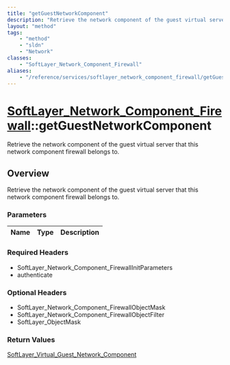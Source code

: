 ```yaml
---
title: "getGuestNetworkComponent"
description: "Retrieve the network component of the guest virtual server that this network component firewall belongs to."
layout: "method"
tags:
    - "method"
    - "sldn"
    - "Network"
classes:
    - "SoftLayer_Network_Component_Firewall"
aliases:
    - "/reference/services/softlayer_network_component_firewall/getGuestNetworkComponent"
---
```

# [SoftLayer_Network_Component_Firewall](/reference/services/SoftLayer_Network_Component_Firewall)::getGuestNetworkComponent

Retrieve the network component of the guest virtual server that this network component firewall belongs to.


## Overview 
Retrieve the network component of the guest virtual server that this network component firewall belongs to.

### Parameters 
|Name | Type | Description |
| --- | --- | --- |


### Required Headers
* SoftLayer_Network_Component_FirewallInitParameters
* authenticate

### Optional Headers
* SoftLayer_Network_Component_FirewallObjectMask
* SoftLayer_Network_Component_FirewallObjectFilter
* SoftLayer_ObjectMask

### Return Values
<a href='/reference/datatypes/SoftLayer_Virtual_Guest_Network_Component'>SoftLayer_Virtual_Guest_Network_Component </a>

